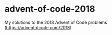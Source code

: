 # advent-of-code-2018
My solutions to the 2018 Advent of Code problems (https://adventofcode.com/2018).
